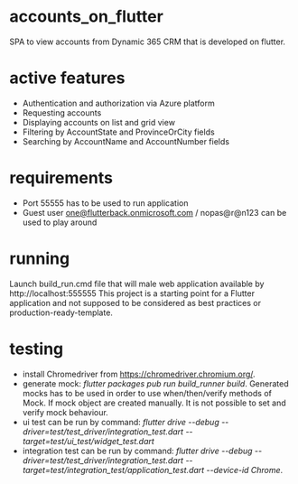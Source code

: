 # accounts_on_flutter

SPA to view accounts from Dynamic 365 CRM that is developed on flutter.
# active features
 - Authentication and authorization via Azure platform
 - Requesting accounts
 - Displaying accounts on list and grid view
 - Filtering by AccountState and ProvinceOrCity fields
 - Searching by AccountName and AccountNumber fields

# requirements
- Port 55555 has to be used to run application
- Guest user one@flutterback.onmicrosoft.com / nopas@r@n123 can be used to play around

# running
Launch build_run.cmd file that will male web application available by http://localhost:555555
This project is a starting point for a Flutter application and not supposed to be considered as best practices or production-ready-template.

# testing
 - install Chromedriver from https://chromedriver.chromium.org/.
 - generate mock: *flutter packages pub run build_runner build*. Generated mocks has to be used in order to use when/then/verify methods of Mock. If mock object are created manually. It is not possible to set and verify mock behaviour.
 - ui test can be run by command: *flutter drive --debug --driver=test/test_driver/integration_test.dart --target=test/ui_test/widget_test.dart*
 - integration test  can be run by command: *flutter drive --debug --driver=test/test_driver/integration_test.dart --target=test/integration_test/application_test.dart --device-id Chrome*.
